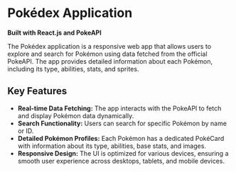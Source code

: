 # Pokédex Application  
**Built with React.js and PokeAPI**

The Pokédex application is a responsive web app that allows users to explore and search for Pokémon using data fetched from the official PokeAPI. The app provides detailed information about each Pokémon, including its type, abilities, stats, and sprites.

## Key Features

- **Real-time Data Fetching:** The app interacts with the PokeAPI to fetch and display Pokémon data dynamically.
- **Search Functionality:** Users can search for specific Pokémon by name or ID.
- **Detailed Pokémon Profiles:** Each Pokémon has a dedicated PokéCard with information about its type, abilities, base stats, and images.
- **Responsive Design:** The UI is optimized for various devices, ensuring a smooth user experience across desktops, tablets, and mobile devices.




